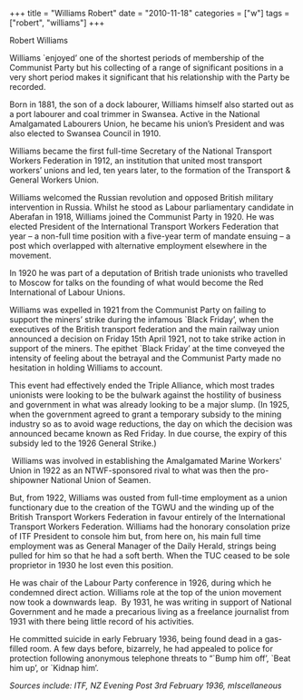 +++
title = "Williams Robert"
date = "2010-11-18"
categories = ["w"]
tags = ["robert", "williams"]
+++

Robert Williams

Williams \`enjoyed’ one of the shortest periods of membership of the Communist Party but his collecting of a range of significant positions in a very short period makes it significant that his relationship with the Party be recorded.

Born in 1881, the son of a dock labourer, Williams himself also started out as a port labourer and coal trimmer in Swansea. Active in the National Amalgamated Labourers Union, he became his union’s President and was also elected to Swansea Council in 1910.

Williams became the first full-time Secretary of the National Transport Workers Federation in 1912, an institution that united most transport workers’ unions and led, ten years later, to the formation of the Transport & General Workers Union.

Williams welcomed the Russian revolution and opposed British military intervention in Russia. Whilst he stood as Labour parliamentary candidate in Aberafan in 1918, Williams joined the Communist Party in 1920. He was elected President of the International Transport Workers Federation that year – a non-full time position with a five-year term of mandate ensuing – a post which overlapped with alternative employment elsewhere in the movement.

In 1920 he was part of a deputation of British trade unionists who travelled to Moscow for talks on the founding of what would become the Red International of Labour Unions.

Williams was expelled in 1921 from the Communist Party on failing to support the miners’ strike during the infamous \`Black Friday’, when the executives of the British transport federation and the main railway union announced a decision on Friday 15th April 1921, not to take strike action in support of the miners. The epithet \`Black Friday’ at the time conveyed the intensity of feeling about the betrayal and the Communist Party made no hesitation in holding Williams to account.

This event had effectively ended the Triple Alliance, which most trades unionists were looking to be the bulwark against the hostility of business and government in what was already looking to be a major slump. (In 1925, when the government agreed to grant a temporary subsidy to the mining industry so as to avoid wage reductions, the day on which the decision was announced became known as Red Friday. In due course, the expiry of this subsidy led to the 1926 General Strike.)

 Williams was involved in establishing the Amalgamated Marine Workers' Union in 1922 as an NTWF-sponsored rival to what was then the pro-shipowner National Union of Seamen.

But, from 1922, Williams was ousted from full-time employment as a union functionary due to the creation of the TGWU and the winding up of the British Transport Workers Federation in favour entirely of the International Transport Workers Federation. Williams had the honorary consolation prize of ITF President to console him but, from here on, his main full time employment was as General Manager of the Daily Herald, strings being pulled for him so that he had a soft berth. When the TUC ceased to be sole proprietor in 1930 he lost even this position.

He was chair of the Labour Party conference in 1926, during which he condemned direct action. Williams role at the top of the union movement now took a downwards leap.  By 1931, he was writing in support of National Government and he made a precarious living as a freelance journalist from 1931 with there being little record of his activities.

He committed suicide in early February 1936, being found dead in a gas-filled room. A few days before, bizarrely, he had appealed to police for protection following anonymous telephone threats to “\`Bump him off’, \`Beat him up’, or \`Kidnap him’.

_Sources include: ITF, NZ_ _Evening Post 3rd February 1936, mIscellaneous_
